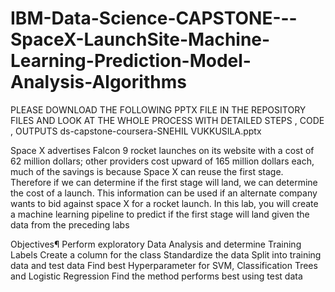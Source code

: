 # IBM-Data-Science-CAPSTONE---SpaceX-LaunchSite-Machine-Learning-Prediction-Model-Analysis-Algorithms


PLEASE DOWNLOAD THE FOLLOWING PPTX FILE IN THE REPOSITORY FILES AND LOOK AT THE WHOLE PROCESS WITH DETAILED STEPS , CODE , OUTPUTS
ds-capstone-coursera-SNEHIL VUKKUSILA.pptx


Space X advertises Falcon 9 rocket launches on its website with a cost of 62 million dollars; other providers cost upward of 165 million dollars each, much of the savings is because Space X can reuse the first stage. Therefore if we can determine if the first stage will land, we can determine the cost of a launch. This information can be used if an alternate company wants to bid against space X for a rocket launch. In this lab, you will create a machine learning pipeline to predict if the first stage will land given the data from the preceding labs

Objectives¶
Perform exploratory Data Analysis and determine Training Labels
Create a column for the class
Standardize the data
Split into training data and test data
Find best Hyperparameter for SVM, Classification Trees and Logistic Regression
Find the method performs best using test data
